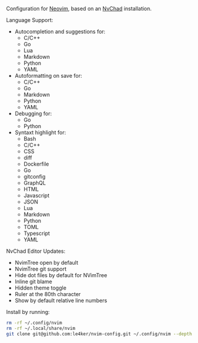 Configuration for [Neovim](https://github.com/neovim/neovim/releases/tag/v0.9.0), based on an [NvChad](https://nvchad.com/) installation.

Language Support:

- Autocompletion and suggestions for:
  - C/C++
  - Go
  - Lua
  - Markdown
  - Python
  - YAML
- Autoformatting on save for:
  - C/C++
  - Go
  - Markdown
  - Python
  - YAML
- Debugging for:
  - Go
  - Python
- Syntaxt highlight for:
  - Bash
  - C/C++
  - CSS
  - diff
  - Dockerfile
  - Go
  - gitconfig
  - GraphQL
  - HTML
  - Javascript
  - JSON
  - Lua
  - Markdown
  - Python
  - TOML  
  - Typescript
  - YAML

NvChad Editor Updates:

- NvimTree open by default
- NvimTree git support
- Hide dot files by default for NVimTree
- Inline git blame
- Hidden theme toggle
- Ruler at the 80th character
- Show by default relative line numbers

Install by running:

```bash
rm -rf ~/.config/nvim
rm -rf ~/.local/share/nvim 
git clone git@github.com:le4ker/nvim-config.git ~/.config/nvim --depth 1 && nvim
```
